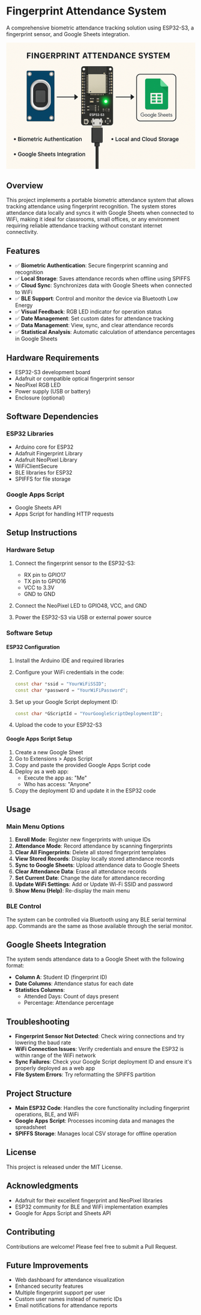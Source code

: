 # Fingerprint Attendance System

A comprehensive biometric attendance tracking solution using ESP32-S3, a fingerprint sensor, and Google Sheets integration.

![Fingerprint Attendance System](assets/image.png)

## Overview

This project implements a portable biometric attendance system that allows tracking attendance using fingerprint recognition. The system stores attendance data locally and syncs it with Google Sheets when connected to WiFi, making it ideal for classrooms, small offices, or any environment requiring reliable attendance tracking without constant internet connectivity.

## Features

- ✅ **Biometric Authentication**: Secure fingerprint scanning and recognition
- ✅ **Local Storage**: Saves attendance records when offline using SPIFFS
- ✅ **Cloud Sync**: Synchronizes data with Google Sheets when connected to WiFi
- ✅ **BLE Support**: Control and monitor the device via Bluetooth Low Energy
- ✅ **Visual Feedback**: RGB LED indicator for operation status
- ✅ **Date Management**: Set custom dates for attendance tracking
- ✅ **Data Management**: View, sync, and clear attendance records
- ✅ **Statistical Analysis**: Automatic calculation of attendance percentages in Google Sheets

## Hardware Requirements

- ESP32-S3 development board
- Adafruit or compatible optical fingerprint sensor
- NeoPixel RGB LED
- Power supply (USB or battery)
- Enclosure (optional)

## Software Dependencies

### ESP32 Libraries

- Arduino core for ESP32
- Adafruit Fingerprint Library
- Adafruit NeoPixel Library
- WiFiClientSecure
- BLE libraries for ESP32
- SPIFFS for file storage

### Google Apps Script

- Google Sheets API
- Apps Script for handling HTTP requests

## Setup Instructions

### Hardware Setup

1. Connect the fingerprint sensor to the ESP32-S3:

   - RX pin to GPIO17
   - TX pin to GPIO16
   - VCC to 3.3V
   - GND to GND

2. Connect the NeoPixel LED to GPIO48, VCC, and GND

3. Power the ESP32-S3 via USB or external power source

### Software Setup

#### ESP32 Configuration

1. Install the Arduino IDE and required libraries
2. Configure your WiFi credentials in the code:

   ```cpp
   const char *ssid = "YourWiFiSSID";
   const char *password = "YourWiFiPassword";
   ```

3. Set up your Google Script deployment ID:

   ```cpp
   const char *GScriptId = "YourGoogleScriptDeploymentID";
   ```

4. Upload the code to your ESP32-S3

#### Google Apps Script Setup

1. Create a new Google Sheet
2. Go to Extensions > Apps Script
3. Copy and paste the provided Google Apps Script code
4. Deploy as a web app:
   - Execute the app as: "Me"
   - Who has access: "Anyone"
5. Copy the deployment ID and update it in the ESP32 code

## Usage

### Main Menu Options

1. **Enroll Mode**: Register new fingerprints with unique IDs
2. **Attendance Mode**: Record attendance by scanning fingerprints
3. **Clear All Fingerprints**: Delete all stored fingerprint templates
4. **View Stored Records**: Display locally stored attendance records
5. **Sync to Google Sheets**: Upload attendance data to Google Sheets
6. **Clear Attendance Data**: Erase all attendance records
7. **Set Current Date**: Change the date for attendance recording
8. **Update WiFi Settings**: Add or Update Wi-Fi SSID and password
9. **Show Menu (Help)**: Re-display the main menu

### BLE Control

The system can be controlled via Bluetooth using any BLE serial terminal app. Commands are the same as those available through the serial monitor.

## Google Sheets Integration

The system sends attendance data to a Google Sheet with the following format:

- **Column A**: Student ID (fingerprint ID)
- **Date Columns**: Attendance status for each date
- **Statistics Columns**:
  - Attended Days: Count of days present
  - Percentage: Attendance percentage

## Troubleshooting

- **Fingerprint Sensor Not Detected**: Check wiring connections and try lowering the baud rate
- **WiFi Connection Issues**: Verify credentials and ensure the ESP32 is within range of the WiFi network
- **Sync Failures**: Check your Google Script deployment ID and ensure it's properly deployed as a web app
- **File System Errors**: Try reformatting the SPIFFS partition

## Project Structure

- **Main ESP32 Code**: Handles the core functionality including fingerprint operations, BLE, and WiFi
- **Google Apps Script**: Processes incoming data and manages the spreadsheet
- **SPIFFS Storage**: Manages local CSV storage for offline operation

## License

This project is released under the MIT License.

## Acknowledgments

- Adafruit for their excellent fingerprint and NeoPixel libraries
- ESP32 community for BLE and WiFi implementation examples
- Google for Apps Script and Sheets API

## Contributing

Contributions are welcome! Please feel free to submit a Pull Request.

## Future Improvements

- Web dashboard for attendance visualization
- Enhanced security features
- Multiple fingerprint support per user
- Custom user names instead of numeric IDs
- Email notifications for attendance reports
